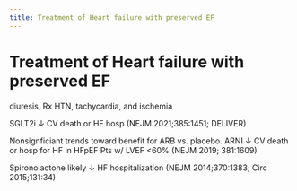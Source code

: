 ```yaml
---
title: Treatment of Heart failure with preserved EF
---
```

# Treatment of Heart failure with preserved EF

diuresis, Rx HTN, tachycardia, and ischemia

SGLT2i ↓ CV death or HF hosp (NEJM 2021;385:1451; DELIVER)

Nonsignficiant trends toward benefit for ARB vs. placebo. ARNI ↓ CV death or hosp for HF in HFpEF Pts w/ LVEF <60% (NEJM 2019; 381:1609)

Spironolactone likely ↓ HF hospitalization (NEJM 2014;370:1383; Circ 2015;131:34)
